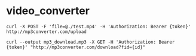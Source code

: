 # video_converter

```curl -X POST -F 'file=@./test.mp4' -H 'Authorization: Bearer {token}' http://mp3converter.com/upload```

```curl --output mp3_download.mp3 -X GET -H 'Authorization: Bearer {token}' "http://mp3converter.com/download?fid={id}"```

